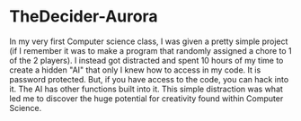# TheDecider-Aurora
In my very first Computer science class, I was given a pretty simple project (if I remember it was to make a program that randomly assigned a chore to 1 of the 2 players). I instead got distracted and spent 10 hours of my time to create a hidden "AI" that only I knew how to access in my code. It is password protected. But, if you have access to the code, you can hack into it. The AI has other functions built into it. This simple distraction was what led me to discover the huge potential for creativity found within Computer Science.
